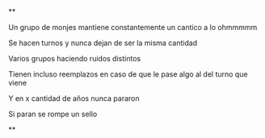 **

Un grupo de monjes mantiene constantemente un cantico a lo ohmmmmm

Se hacen turnos y nunca dejan de ser la misma cantidad

Varios grupos haciendo ruidos distintos

Tienen incluso reemplazos en caso de que le pase algo al del turno que viene

Y en x cantidad de años nunca pararon

Si paran se rompe un sello

**